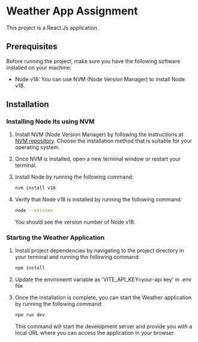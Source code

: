 # Weather App Assignment

This project is a React.Js application.

## Prerequisites

Before running the project, make sure you have the following software installed on your machine:

- Node v18: You can use NVM (Node Version Manager) to install Node v18.

## Installation

### Installing Node lts using NVM

1. Install NVM (Node Version Manager) by following the instructions at [NVM repository](https://github.com/nvm-sh/nvm#installation). Choose the installation method that is suitable for your operating system.

2. Once NVM is installed, open a new terminal window or restart your terminal.

3. Install Node by running the following command:

   ```bash
   nvm install v18
   ```

4. Verify that Node v18 is installed by running the following command:

   ```bash
   node --version
   ```

   You should see the version number of Node v18.

### Starting the Weather Application

1. Install project dependencies by navigating to the project directory in your terminal and running the following command:

   ```bash
   npm install
   ```

2. Update the environemt variable as 'VITE_API_KEY=your-api key' in .env file

3. Once the installation is complete, you can start the Weather application by running the following command:

   ```bash
   npm run dev
   ```

   This command will start the development server and provide you with a local URL where you can access the application in your browser.
